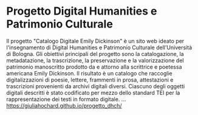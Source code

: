 # Progetto Digital Humanities e Patrimonio Culturale
Il progetto "Catalogo Digitale Emily Dickinson" è un sito web ideato per l'insegnamento di Digital Humanities e Patrimonio Culturale dell'Università di Bologna. Gli obiettivi principali del progetto sono la catalogazione, la metadatazione, la trascrizione, la preservazione e la valorizzazione del patrimonio manoscritto prodotto da e attorno alla scrittrice e poetessa americana Emily Dickinson. Il risultato è un catalogo che raccoglie digitalizzazioni di poesie, lettere, frammenti in prosa, attestazioni e trascrizioni provenienti da archivi digitali diversi. Ciascuno degli oggetti digitali descritti è stato codificato per mezzo dello standard TEI per la rappresentazione dei testi in formato digitale.
...
https://giuliahochard.github.io/progetto_dhch/
